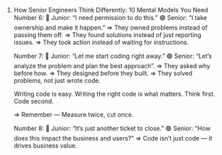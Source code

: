 1. How Senior Engineers Think Differently: 10 Mental Models You Need
	Number 6:
		🔴 Junior: “I need permission to do this.”
		🟢 Senior: “I take ownership and make it happen.”
	=> They owned problems instead of passing them off.
	=> They found solutions instead of just reporting issues.
	=> They took action instead of waiting for instructions.
	
	Number 7:
		🔴 Junior: “Let me start coding right away.”
		🟢 Senior: “Let’s analyze the problem and plan the best approach”.
	=> They asked why before how.
	=> They designed before they built.
	=> They solved problems, not just wrote code.

	Writing code is easy.
	Writing the right code is what matters.
	Think first. Code second.

	=> Remember — Measure twice, cut once.

	Number 8:
		🔴 Junior: “It’s just another ticket to close.”
		🟢 Senior: “How does this impact the business and users?”
	=> Code isn’t just code — it drives business value.
